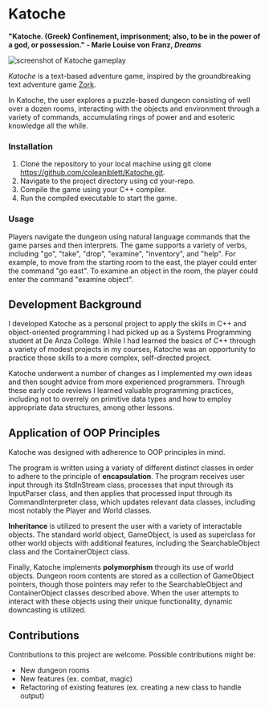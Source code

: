# Katoche
__"Katoche. (Greek) Confinement, imprisonment; also, to be in the power of a god, or possession." - Marie Louise von Franz, _Dreams___

![screenshot of Katoche gameplay](https://i.imgur.com/ePDJ1t3.gif)

_Katoche_ is a text-based adventure game, inspired by the groundbreaking text adventure game [Zork](https://en.wikipedia.org/wiki/Zork).

In Katoche, the user explores a puzzle-based dungeon consisting of well over a dozen rooms, interacting with the objects and environment through a variety of commands, accumulating rings of power and and esoteric knowledge all the while.

### Installation
1. Clone the repository to your local machine using git clone https://github.com/coleaniblett/Katoche.git.
2. Navigate to the project directory using cd your-repo.
3. Compile the game using your C++ compiler.
4. Run the compiled executable to start the game.

### Usage
Players navigate the dungeon using natural language commands that the game parses and then interprets. The game supports a variety of verbs, including "go", "take", "drop", "examine", "inventory", and "help". For example, to move from the starting room to the east, the player could enter the command "go east". To examine an object in the room, the player could enter the command "examine object".

## Development Background
I developed Katoche as a personal project to apply the skills in C++ and object-oriented programming I had picked up as a Systems Programming student at De Anza College. While I had learned the basics of C++ through a variety of modest projects in my courses, Katoche was an opportunity to practice those skills to a more complex, self-directed project.

Katoche underwent a number of changes as I implemented my own ideas and then sought advice from more experienced programmers. Through these early code reviews I learned valuable programming practices, including not to overrely on primitive data types and how to employ appropriate data structures, among other lessons.

## Application of OOP Principles

Katoche was designed with adherence to OOP principles in mind.

The program is written using a variety of different distinct classes in order to adhere to the principle of __encapsulation__. The program receives user input through its StdInStream class, processes that input through its InputParser class, and then applies that processed input through its CommandInterpreter class, which updates relevant data classes, including most notably the Player and World classes.

__Inheritance__ is utilized to present the user with a variety of interactable objects. The standard world object, GameObject, is used as superclass for other world objects with additional features, including the SearchableObject class and the ContainerObject class.

Finally, Katoche implements __polymorphism__ through its use of world objects. Dungeon room contents are stored as a collection of GameObject pointers, though those pointers may refer to the SearchableObject and ContainerObject classes described above. When the user attempts to interact with these objects using their unique functionality, dynamic downcasting is utilized.

## Contributions
Contributions to this project are welcome. Possible contributions might be:
- New dungeon rooms
- New features (ex. combat, magic)
- Refactoring of existing features (ex. creating a new class to handle output)

